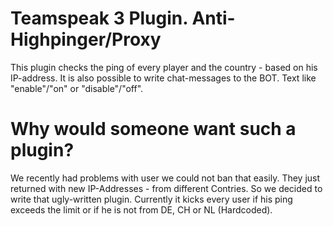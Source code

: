 # Teamspeak 3 Plugin. Anti-Highpinger/Proxy
This plugin checks the ping of every player and the country - based on his IP-address.
It is also possible to write chat-messages to the BOT. Text like "enable"/"on" or "disable"/"off".

# Why would someone want such a plugin?
We recently had problems with user we could not ban that easily. They just returned with new IP-Addresses - from different Contries. So we decided to write that ugly-written plugin.
Currently it kicks every user if his ping exceeds the limit or if he is not from DE, CH or NL (Hardcoded).